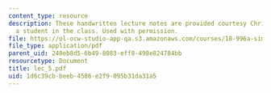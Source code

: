 ```yaml
---
content_type: resource
description: These handwritten lecture notes are provided courtesy Christina Goddard,
  a student in the class. Used with permission.
file: https://ol-ocw-studio-app-qa.s3.amazonaws.com/courses/18-996a-simplicity-theory-spring-2004/1d6c39cbbeeb4586e2f9095b31da31a5_lec_5.pdf
file_type: application/pdf
parent_uid: 240eb8d5-6b49-8083-eff8-498e824784bb
resourcetype: Document
title: lec_5.pdf
uid: 1d6c39cb-beeb-4586-e2f9-095b31da31a5
---
```

